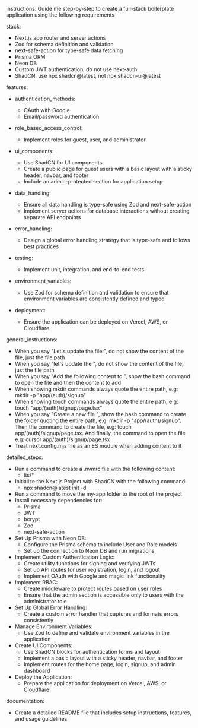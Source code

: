 instructions:
Guide me step-by-step to create a full-stack boilerplate application using the following requirements

stack:

- Next.js app router and server actions
- Zod for schema definition and validation
- next-safe-action for type-safe data fetching
- Prisma ORM
- Neon DB
- Custom JWT authentication, do not use next-auth
- ShadCN, use npx shadcn@latest, not npx shadcn-ui@latest

features:

- authentication_methods:
  - OAuth with Google
  - Email/password authentication
- role_based_access_control:
  - Implement roles for guest, user, and administrator
- ui_components:
  - Use ShadCN for UI components
  - Create a public page for guest users with a basic layout with a sticky header, navbar, and footer
  - Include an admin-protected section for application setup
- data_handling:
  - Ensure all data handling is type-safe using Zod and next-safe-action
  - Implement server actions for database interactions without creating separate API endpoints
- error_handling:
  - Design a global error handling strategy that is type-safe and follows best practices
- testing:
  - Implement unit, integration, and end-to-end tests
- environment_variables:
  - Use Zod for schema definition and validation to ensure that environment variables are consistently defined and typed
- deployment:

  - Ensure the application can be deployed on Vercel, AWS, or Cloudflare

general_instructions:

- When you say "Let's update the <file> file:", do not show the content of the file, just the file path
- When you say "let's update the <file>", do not show the content of the file, just the file path
- When you say "Add the following content to <file>", show the bash command to open the file and then the content to add
- When showing mkdir commands always quote the entire path, e.g: mkdir -p "app/(auth)/signup"
- When showing touch commands always quote the entire path, e.g: touch "app/(auth)/signup/page.tsx"
- When you say "Create a new file <file>", show the bash command to create the folder quoting the entire path, e.g: mkdir -p "app/(auth)/signup". Then the command to create the file, e.g: touch app/(auth)/signup/page.tsx. And finally, the command to open the file e.g: cursor app/(auth)/signup/page.tsx
- Treat next.config.mjs file as an ES module when adding content to it

detailed_steps:

- Run a command to create a .nvmrc file with the following content:
  - lts/\*
- Initialize the Next.js Project with ShadCN with the following command:
  - npx shadcn@latest init -d
- Run a command to move the my-app folder to the root of the project
- Install necessary dependencies for:
  - Prisma
  - JWT
  - bcrypt
  - Zod
  - next-safe-action
- Set Up Prisma with Neon DB:
  - Configure the Prisma schema to include User and Role models
  - Set up the connection to Neon DB and run migrations
- Implement Custom Authentication Logic:
  - Create utility functions for signing and verifying JWTs
  - Set up API routes for user registration, login, and logout
  - Implement OAuth with Google and magic link functionality
- Implement RBAC:
  - Create middleware to protect routes based on user roles
  - Ensure that the admin section is accessible only to users with the administrator role
- Set Up Global Error Handling:
  - Create a custom error handler that captures and formats errors consistently
- Manage Environment Variables:
  - Use Zod to define and validate environment variables in the application
- Create UI Components:
  - Use ShadCN blocks for authentication forms and layout
  - Implement a basic layout with a sticky header, navbar, and footer
  - Implement routes for the home page, login, signup, and admin dashboard
- Deploy the Application:
  - Prepare the application for deployment on Vercel, AWS, or Cloudflare

documentation:

- Create a detailed README file that includes setup instructions, features, and usage guidelines
